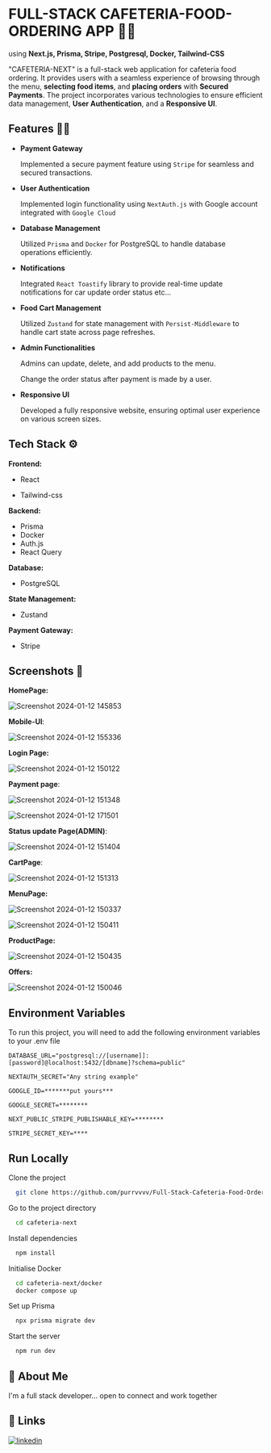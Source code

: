 
# FULL-STACK CAFETERIA-FOOD-ORDERING APP 🍔🍕

using **Next.js, Prisma, Stripe, Postgresql, Docker, Tailwind-CSS**



"CAFETERIA-NEXT" is a full-stack web application for cafeteria food ordering. It provides users with a seamless experience of browsing through the menu, **selecting food items**, and **placing orders** with **Secured Payments**. The project incorporates various technologies to ensure efficient data management, **User Authentication**, and a **Responsive UI**.

## Features 🚀🚀
- **Payment Gateway**

     Implemented a secure payment feature using `Stripe` for seamless and secured transactions.

- **User Authentication**

     Implemented login functionality using `NextAuth.js` with Google account integrated with `Google Cloud`

- **Database Management**

    Utilized `Prisma` and `Docker` for PostgreSQL to handle database operations efficiently.

- **Notifications**

    Integrated `React Toastify` library to provide real-time update notifications for car update order status etc...

- **Food Cart Management**

    Utilized `Zustand` for state management with `Persist-Middleware` to handle cart state across page refreshes.

- **Admin Functionalities**

    Admins can update, delete, and add products to the menu.
  
    Change the order status after payment is made by a user.

- **Responsive UI**

  Developed a fully responsive website, ensuring optimal user experience on various screen sizes.


## Tech Stack ⚙️

 
**Frontend:**

- React

- Tailwind-css

**Backend:**

- Prisma
- Docker
- Auth.js
- React Query 

**Database:**

- PostgreSQL

**State Management:**

- Zustand

**Payment Gateway:**

- Stripe


## Screenshots 📲

**HomePage:**

![Screenshot 2024-01-12 145853](https://github.com/purrvvvv/Full-Stack-Cafeteria-Food-Ordering-Website/assets/105294319/45d33b1a-7ec7-47fe-a9a9-44d464e10721)

**Mobile-UI**:

![Screenshot 2024-01-12 155336](https://github.com/purrvvvv/Full-Stack-Cafeteria-Food-Ordering-Website/assets/105294319/6540171f-5139-4811-a1e1-96235fff9383)

**Login Page:**

![Screenshot 2024-01-12 150122](https://github.com/purrvvvv/Full-Stack-Cafeteria-Food-Ordering-Website/assets/105294319/09b3a835-4524-48bf-8fc5-59b7ad0cd05d)

**Payment page**:

![Screenshot 2024-01-12 151348](https://github.com/purrvvvv/Full-Stack-Cafeteria-Food-Ordering-Website/assets/105294319/c7fa366a-7f3e-44fa-9c4e-cbff5ced7dc1)


![Screenshot 2024-01-12 171501](https://github.com/purrvvvv/Full-Stack-Cafeteria-Food-Ordering-Website/assets/105294319/afd6e42c-bc63-4959-bc8b-696c2e11ee6f)


**Status update Page(ADMIN)**:

![Screenshot 2024-01-12 151404](https://github.com/purrvvvv/Full-Stack-Cafeteria-Food-Ordering-Website/assets/105294319/fca0733d-9e38-458e-b82f-5228b7db4849)

**CartPage**:

![Screenshot 2024-01-12 151313](https://github.com/purrvvvv/Full-Stack-Cafeteria-Food-Ordering-Website/assets/105294319/aed668eb-719f-4a25-a162-9c1cb06ab27f)

**MenuPage:**

![Screenshot 2024-01-12 150337](https://github.com/purrvvvv/Full-Stack-Cafeteria-Food-Ordering-Website/assets/105294319/946e1fd6-161f-43f4-ae68-da451b9f51d4)


![Screenshot 2024-01-12 150411](https://github.com/purrvvvv/Full-Stack-Cafeteria-Food-Ordering-Website/assets/105294319/915ef4da-35fd-426b-9a85-505934536c36)

**ProductPage:**

![Screenshot 2024-01-12 150435](https://github.com/purrvvvv/Full-Stack-Cafeteria-Food-Ordering-Website/assets/105294319/517b6a58-7e8b-4bdd-8419-49d2bc5c600d)

**Offers:**

![Screenshot 2024-01-12 150046](https://github.com/purrvvvv/Full-Stack-Cafeteria-Food-Ordering-Website/assets/105294319/6136923a-719a-4d86-8008-9b313f2e0e57)


## Environment Variables

To run this project, you will need to add the following environment variables to your .env file

`DATABASE_URL="postgresql://[username]]:[password]@localhost:5432/[dbname]?schema=public"`

`NEXTAUTH_SECRET="Any string example"`

`GOOGLE_ID=*******put yours***`

`GOOGLE_SECRET=********`

`NEXT_PUBLIC_STRIPE_PUBLISHABLE_KEY=********`

`STRIPE_SECRET_KEY=****`




## Run Locally

Clone the project

```bash
  git clone https://github.com/purrvvvv/Full-Stack-Cafeteria-Food-Ordering-Website.git
```

Go to the project directory

```bash
  cd cafeteria-next
```

Install dependencies

```bash
  npm install
```
Initialise Docker
```bash
  cd cafeteria-next/docker
  docker compose up
```
Set up Prisma
```bash
  npx prisma migrate dev
```

Start the server

```bash
  npm run dev
```


## 🚀 About Me
I'm a full stack developer... open to connect and work together


## 🔗 Links
[![linkedin](https://img.shields.io/badge/linkedin-0A66C2?style=for-the-badge&logo=linkedin&logoColor=white)](https://www.linkedin.com/in/purv-shah-929562255/)


